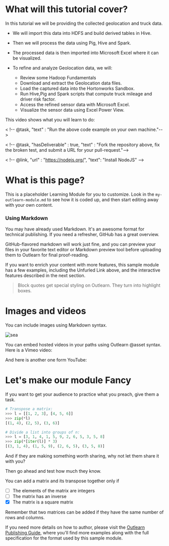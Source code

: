 <!--
{
"name": "kerberos-with-active-directory",
"version" : "0.1",
"title" : "Enabling Kerberos with Ambari and Active Directory",
"description" : "This module will grow to be the best module ever",
"homepage" : "https://github.com/outlearn-content/outlearn-modules",
"freshnessDate" : 2015-07-08,
"license" : "CC BY 4.0"
}
-->

<!-- @section -->

# What will this tutorial cover?

In this tutorial we will be providing the collected geolocation and truck data.

- We will import this data into HDFS and build derived tables in Hive.
- Then we will process the data using Pig, Hive and Spark.
- The processed data is then imported into Microsoft Excel where it can be visualized.

- To refine and analyze Geolocation data, we will:
  - Review some Hadoop Fundamentals
  - Download and extract the Geolocation data files.
  - Load the captured data into the Hortonworks Sandbox.
  - Run Hive,Pig and Spark scripts that compute truck mileage and driver risk factor.
  - Access the refined sensor data with Microsoft Excel.
  - Visualize the sensor data using Excel Power View.

This video shows what you will learn to do:

<!-- @asset, "contentType": "outlearn/video", "provider": "youtube", "url": "https://www.youtube.com/embed/n8fdYHoEEAM" -->

<!-- @section -->

< !-- @task, "text" : "Run the above code example on your own machine."-->

< !-- @task, "hasDeliverable" : true, "text" : "Fork the repository above, fix the broken test, and submit a URL for your pull-request."-->

< !-- @link, "url" : "https://nodejs.org/", "text": "Install NodeJS" -->

<!-- @section -->

# What is this page?

This is a placeholder Learning Module for you to customize.  Look in the `my-outlearn-module.md` to see how it is coded up, and then start editing away with your own content.

### Using Markdown

You may have already used Markdown. It's an awesome format for technical publishing. If you need a refresher, GitHub has a great overview.

<!-- @link, "url" : "https://help.github.com/articles/markdown-basics/", "text": "I know enough about Markdown." -->

GitHub-flavored markdown will work just fine, and you can preview your files in your favorite text editor or Markdown preview tool before uploading them to Outlearn for final proof-reading.

If you want to enrich your content with more features, this sample module has a few examples, including the Unfurled Link above, and the interactive features described in the next section.

> Block quotes get special styling on Outlearn. They turn into highlight boxes.


<!-- @section -->

# Images and videos

You can include images using Markdown syntax.

![sea](https://raw.githubusercontent.com/outlearn-content/outlearn-modules/master/assets/sea.jpg)


You can embed hosted videos in your paths using Outlearn @asset syntax. Here is a Vimeo video:

<!-- @asset, "contentType": "outlearn/video", "provider": "vimeo", "url": "https://player.vimeo.com/video/67325705" -->

And here is another one form YouTube:

<!-- @asset, "contentType": "outlearn/video", "provider": "youtube", "url": "https://www.youtube.com/embed/CmjeCchGRQo" -->

<!-- @section -->

# Let's make our module Fancy

If you want to get your audience to practice what you preach, give them a task.

```python
# Transpose a matrix:
>>> l = [[1, 2, 3], [4, 5, 6]]
>>> zip(*l)
[(1, 4), (2, 5), (3, 6)]

# Divide a list into groups of n:
>>> l = [3, 1, 4, 1, 5, 9, 2, 6, 5, 3, 5, 8]
>>> zip(*[iter(l)] * 3)
[(3, 1, 4), (1, 5, 9), (2, 6, 5), (3, 5, 8)]
```

<!-- @task, "text" : "Go and run these clever code examples on your own machine, lazy bones!"-->

And if they are making something worth sharing, why not let them share it with you?

<!-- @task, "hasDeliverable" : true, "text" : "Write and submit a haiku about your favorite compiler."-->

Then go ahead and test how much they know.

<!-- @multipleChoice -->

You can add a matrix and its transpose together only if

- [ ] The elements of the matrix are integers
- [ ] The matrix has an inverse
- [X] The matrix is a square matrix

Remember that two matrices can be added if they have the same number of rows and columns.

<!-- @end -->


If you need more details on how to author, please visit the [Outlearn Publishing Guide](https://pilot.outlearn.com/learn/outlearn/outlearn-publishing), where you'll find more examples along with the full specification for the format used by this sample module.
